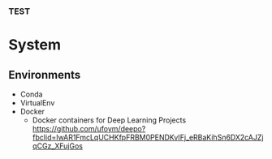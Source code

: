 ### TEST

# System
## Environments
  - Conda
  - VirtualEnv
  - Docker
    - Docker containers for Deep Learning Projects
    https://github.com/ufoym/deepo?fbclid=IwAR1FmcLqUCHKfpFRBM0PENDKvIFj_eRBaKihSn6DX2cAJZjqCGz_XFujGos
